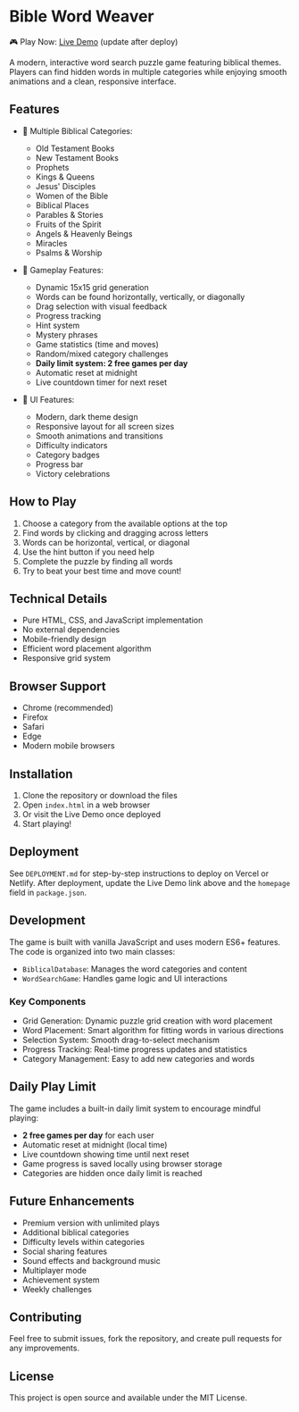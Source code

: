 # Bible Word Weaver

🎮 Play Now: [Live Demo](https://bible-word-weaver.vercel.app) (update after deploy)


A modern, interactive word search puzzle game featuring biblical themes. Players can find hidden words in multiple categories while enjoying smooth animations and a clean, responsive interface.

## Features

- 🎯 Multiple Biblical Categories:
  - Old Testament Books
  - New Testament Books
  - Prophets
  - Kings & Queens
  - Jesus' Disciples
  - Women of the Bible
  - Biblical Places
  - Parables & Stories
  - Fruits of the Spirit
  - Angels & Heavenly Beings
  - Miracles
  - Psalms & Worship

- 🎲 Gameplay Features:
  - Dynamic 15x15 grid generation
  - Words can be found horizontally, vertically, or diagonally
  - Drag selection with visual feedback
  - Progress tracking
  - Hint system
  - Mystery phrases
  - Game statistics (time and moves)
  - Random/mixed category challenges
  - **Daily limit system: 2 free games per day**
  - Automatic reset at midnight
  - Live countdown timer for next reset

- 💅 UI Features:
  - Modern, dark theme design
  - Responsive layout for all screen sizes
  - Smooth animations and transitions
  - Difficulty indicators
  - Category badges
  - Progress bar
  - Victory celebrations

## How to Play

1. Choose a category from the available options at the top
2. Find words by clicking and dragging across letters
3. Words can be horizontal, vertical, or diagonal
4. Use the hint button if you need help
5. Complete the puzzle by finding all words
6. Try to beat your best time and move count!

## Technical Details

- Pure HTML, CSS, and JavaScript implementation
- No external dependencies
- Mobile-friendly design
- Efficient word placement algorithm
- Responsive grid system

## Browser Support

- Chrome (recommended)
- Firefox
- Safari
- Edge
- Modern mobile browsers

## Installation

1. Clone the repository or download the files
2. Open `index.html` in a web browser
3. Or visit the Live Demo once deployed
4. Start playing!

## Deployment

See `DEPLOYMENT.md` for step-by-step instructions to deploy on Vercel or Netlify. After deployment, update the Live Demo link above and the `homepage` field in `package.json`.

## Development

The game is built with vanilla JavaScript and uses modern ES6+ features. The code is organized into two main classes:

- `BiblicalDatabase`: Manages the word categories and content
- `WordSearchGame`: Handles game logic and UI interactions

### Key Components

- Grid Generation: Dynamic puzzle grid creation with word placement
- Word Placement: Smart algorithm for fitting words in various directions
- Selection System: Smooth drag-to-select mechanism
- Progress Tracking: Real-time progress updates and statistics
- Category Management: Easy to add new categories and words

## Daily Play Limit

The game includes a built-in daily limit system to encourage mindful playing:

- **2 free games per day** for each user
- Automatic reset at midnight (local time)
- Live countdown showing time until next reset
- Game progress is saved locally using browser storage
- Categories are hidden once daily limit is reached

## Future Enhancements

- Premium version with unlimited plays
- Additional biblical categories
- Difficulty levels within categories
- Social sharing features
- Sound effects and background music
- Multiplayer mode
- Achievement system
- Weekly challenges

## Contributing

Feel free to submit issues, fork the repository, and create pull requests for any improvements.

## License

This project is open source and available under the MIT License.
